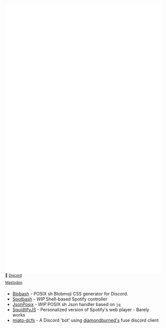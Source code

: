 <img align="left" alt="Metrics" src="https://github.com/ThatGeekyWeeb/ThatGeekyWeeb/blob/master/github-metrics.svg">

<sup>🔌 [Discord](https://dsc.bio/thatweeb)  
[Mastodon](https://mastodon.lol/@ThatGeekyWeeb)<sup>

- [Blobash](https://github.com/thatgeekyweeb/blobash) - POSIX sh Blobmoji CSS generator for Discord.
- [Spotbash](https://github.com/thatgeekyweeb/Spotbash) - *WIP* Shell-based Spotify controller
- [JsonPosix](https://github.com/thatgeekyweeb/jp) - *WIP* POSIX sh Json handler based on `jq`
- [SquidtifyJS](https://github.com/ThatGeekyWeeb/SquidtifyJS) - Personalized version of Spotify's web player - Barely works
- [miato-dcfs](https://github.com/ThatGeekyWeeb/miato-dcfs) - A Discord 'bot' using [diamondburned's](https://github.com/diamondburned/) fuse discord client
